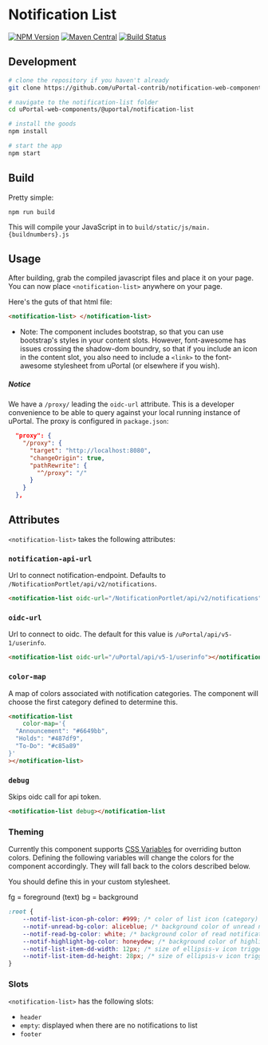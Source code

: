 # Notification List

[![NPM Version](https://img.shields.io/npm/v/@uportal/notification-list.svg)](https://www.npmjs.com/package/@uportal/notification-list)
[![Maven Central](https://maven-badges.herokuapp.com/maven-central/org.webjars.npm/uportal__notification-list/badge.svg)](https://maven-badges.herokuapp.com/maven-central/org.webjars.npm/uportal__notification-list)
[![Build Status](https://travis-ci.org/uPortal-contrib/notification-web-components.svg?branch=master)](https://travis-ci.org/uPortal-contrib/notification-web-components)

## Development

```bash
# clone the repository if you haven't already
git clone https://github.com/uPortal-contrib/notification-web-components

# navigate to the notification-list folder
cd uPortal-web-components/@uportal/notification-list

# install the goods
npm install

# start the app
npm start
```

## Build

Pretty simple:

`npm run build`

This will compile your JavaScript in to `build/static/js/main.{buildnumbers}.js`

## Usage

After building, grab the compiled javascript files and place it on your page.
You can now place `<notification-list>` anywhere on your page.

Here's the guts of that html file:

```html
<notification-list> </notification-list>
```

-   Note: The component includes bootstrap, so that you can use bootstrap's styles in your content slots. However, font-awesome has issues crossing the shadow-dom boundry, so that if you include an icon in the content slot, you also need to include a `<link>` to the font-awesome stylesheet from uPortal (or elsewhere if you wish).

##### Notice

We have a `/proxy/` leading the `oidc-url` attribute. This is a developer convenience to be able to query against your local running instance of uPortal. The proxy is configured in `package.json`:

```json
  "proxy": {
    "/proxy": {
      "target": "http://localhost:8080",
      "changeOrigin": true,
      "pathRewrite": {
        "^/proxy": "/"
      }
    }
  },
```

## Attributes

`<notification-list>` takes the following attributes:

### `notification-api-url`

Url to connect notification-endpoint. Defaults to `/NotificationPortlet/api/v2/notifications`.

```html
<notification-list oidc-url="/NotificationPortlet/api/v2/notifications"></notification-list>
```

### `oidc-url`

Url to connect to oidc. The default for this value is `/uPortal/api/v5-1/userinfo`.

```html
<notification-list oidc-url="/uPortal/api/v5-1/userinfo"></notification-list>
```

### `color-map`

A map of colors associated with notification categories. The component will choose the first category defined to determine this.

```html
<notification-list
    color-map='{
  "Announcement": "#6649bb",
  "Holds": "#487df9",
  "To-Do": "#c85a89"
}'
></notification-list>
```

### `debug`

Skips oidc call for api token.

```html
<notification-list debug></notification-list
```

### Theming

Currently this component supports [CSS Variables](https://developer.mozilla.org/en-US/docs/Web/CSS/Using_CSS_variables) for overriding button colors. Defining the following variables will change the colors for the component accordingly. They will fall back to the colors described below.

You should define this in your custom stylesheet.

fg = foreground (text)
bg = background

```css
:root {
    --notif-list-icon-ph-color: #999; /* color of list icon (category) default color */
    --notif-unread-bg-color: aliceblue; /* background color of unread notifications */
    --notif-read-bg-color: white; /* background color of read notifications */
    --notif-highlight-bg-color: honeydew; /* background color of highlighted notifications */
    --notif-list-item-dd-width: 12px; /* size of ellipsis-v icon trigger for dropdown */
    --notif-list-item-dd-height: 28px; /* size of ellipsis-v icon trigger for dropdown */
}
```

### Slots

`<notification-list>` has the following slots:

* `header`
* `empty`: displayed when there are no notifications to list
* `footer`
